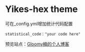 # Yikes-hex theme

可在_config.yml增加统计代码配置

```
statistical_code："your code here"
```

预览站点：[Gloomy楠的个人博客](http://www.gloomynan.com)


